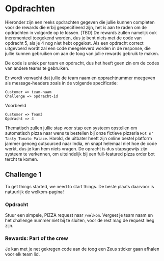 # Opdrachten

Hieronder zijn een reeks opdrachten gegeven die jullie kunnen completen voor de rewards die erbij gespecifieerd zijn, het is aan te raden om de opdrachten in volgorde op te lossen. [TBD] De rewards zullen namelijk ook incrementeel toegekend worden, dus je bent niets met de code van opdracht 5, als je 4 nog niet hebt opgelost.
Als een opdracht correct uitgevoerd wordt zal een code meegeleverd worden in de response, die jullie kunnen gebruiken om aan de toog van jullie rewards gebruik te maken.

De code is uniek per team en opdracht, dus het heeft geen zin om de codes van andere teams te gebruiken.

Er wordt verwacht dat jullie de team naam en opprachtnummer meegeven als message-headers zoals in de volgende specificatie:
```
Customer => team-naam
Challenge => opdracht-id
```

Voorbeeld
```
Customer => Team3
Opdracht => 4
```
Thematisch zullen jullie stap voor stap een systeem opstellen om automatisch pizza naar wens te bestellen bij onze fictieve pizzeria `Hot n' Tasty Tomato Palace`. Harold, de uitbater heeft zijn online bestel platform jammer genoeg outsourced naar India, en snapt helemaal niet hoe de code werkt, dus je kan hem niets vragen. De opracht is dus stapsgewijs zijn systeem te verkennen, om uiteindelijk bij een full-featured pizza order bot tercht te komen.

## Challenge 1
To get things started, we need to start things. De beste plaats daarvoor is natuurlijk de welkom-pagina!
### Opdracht
Stuur een simpele, PIZZA request naar `/welkom`. Vergeet je team naam en het challenge nummer niet bij te sluiten, voor de rest mag de request leeg zijn.

### Rewards: Part of the crew
Je kan met je net gekregen code aan de toog een Zeus sticker gaan afhalen voor elk team lid.
